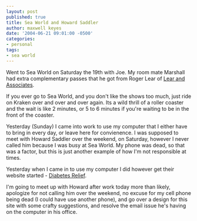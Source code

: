 ```yaml
---
layout: post
published: true
title: Sea World and Howard Saddler
author: maxwell keyes
date: '2004-06-21 09:01:00 -0500'
categories:
- personal
tags:
- sea world
---
```


Went to Sea World on Saturday the 19th with Joe. My room mate Marshall had extra
complementary passes that he got from Roger Lear of
[Lear and Associates](http://www.learsearch.com/).

If you ever go to Sea World, and you don't like the shows too much, just ride on
Kraken over and over and over again. Its a wild thrill of a roller coaster and
the wait is like 2 minutes, or 5 to 6 minutes if you're waiting to be in the
front of the coaster.

Yesterday (Sunday) I came into work to use my computer that I either have to
bring in every day, or leave here for convienence. I was supposed to meet with
Howard Saddler over the weekend, on Saturday, however I never called him because
I was busy at Sea World. My phone was dead, so that was a factor, but this is
just another example of how I'm not responsible at times.

Yesterday when I came in to use my computer I did however get their website
started - [Diabetes Relief](http://www.diabetes-relief.com/).

I'm going to meet up with Howard after work today more than likely, apologize
for not calling him over the weekend, no excuse for my cell phone being dead (I
could have use another phone), and go over a design for this site with some
crafty suggestions, and resolve the email issue he's having on the computer in
his office.
